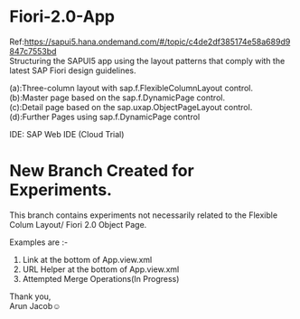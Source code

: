 # Fiori-2.0-App

Ref:https://sapui5.hana.ondemand.com/#/topic/c4de2df385174e58a689d9847c7553bd</br>
Structuring the SAPUI5 app using the layout patterns that comply with the latest SAP Fiori design guidelines.</br>

(a):Three-column layout with sap.f.FlexibleColumnLayout control.</br>
(b):Master page based on the sap.f.DynamicPage control.</br>
(c):Detail page based on the sap.uxap.ObjectPageLayout control.</br>
(d):Further Pages using sap.f.DynamicPage control</br>


IDE: SAP Web IDE (Cloud Trial)

# New Branch Created for Experiments.

This branch contains experiments not necessarily related to the Flexible Colum Layout/ Fiori 2.0 Object Page.

Examples are :-</br>
1. Link at the bottom of App.view.xml</br>
2. URL Helper at the bottom of App.view.xml</br>
3. Attempted Merge Operations(In Progress)</br>

Thank you,</br>
Arun Jacob:relaxed:
